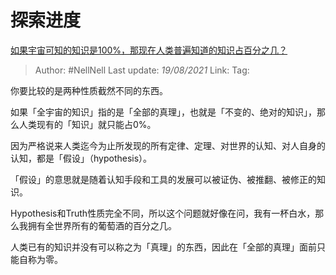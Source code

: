 # 探索进度
[如果宇宙可知的知识是100%，那现在人类普遍知道的知识占百分之几？](https://www.zhihu.com/question/65407798/answer/1635695300)

> Author: #NellNell 
> Last update: *19/08/2021* 
> Link:
> Tag: 

你要比较的是两种性质截然不同的东西。

如果「全宇宙的知识」指的是「全部的真理」，也就是「不变的、绝对的知识」，那么人类现有的「知识」就只能占0%。

因为严格说来人类迄今为止所发现的所有定律、定理、对世界的认知、对人自身的认知，都是「假设」（hypothesis）。

「假设」的意思就是随着认知手段和工具的发展可以被证伪、被推翻、被修正的知识。

Hypothesis和Truth性质完全不同，所以这个问题就好像在问，我有一杯白水，那么我拥有全世界所有的葡萄酒的百分之几。

人类已有的知识并没有可以称之为「真理」的东西，因此在「全部的真理」面前只能自称为零。
  




